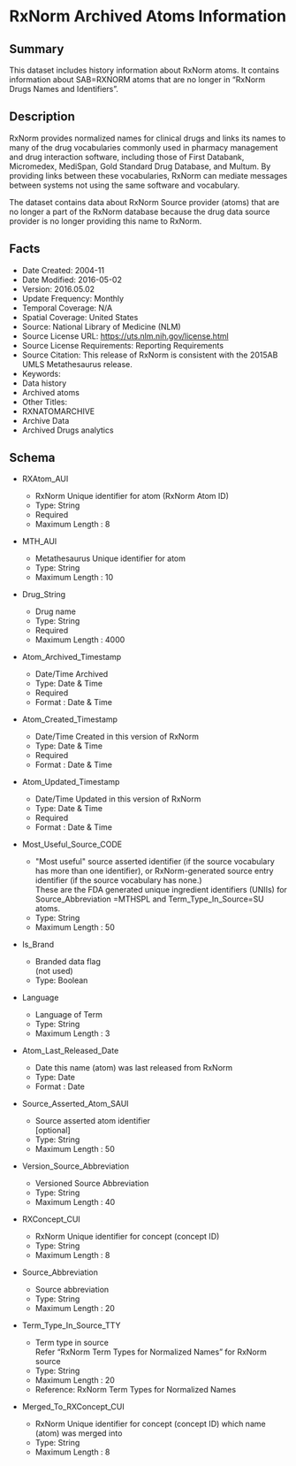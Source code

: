 # RxNorm Archived Atoms Information 

## Summary
This dataset includes history information about RxNorm atoms. It contains information about SAB=RXNORM atoms that are no longer in “RxNorm Drugs Names and Identifiers”.

## Description
RxNorm provides normalized names for clinical drugs and links its names to many of the drug vocabularies commonly used in pharmacy management and drug interaction software, including those of First Databank, Micromedex, MediSpan, Gold Standard Drug Database, and Multum. By providing links between these vocabularies, RxNorm can mediate messages between systems not using the same software and vocabulary.

The dataset contains data about RxNorm Source provider (atoms) that are no longer a part of the RxNorm database because the drug data source provider is no longer providing this name to RxNorm. 

## Facts
- Date Created: 2004-11
- Date Modified: 2016-05-02
- Version: 2016.05.02
- Update Frequency: Monthly
- Temporal Coverage: N/A
- Spatial Coverage: United States
- Source: National Library of Medicine (NLM)
- Source License URL: https://uts.nlm.nih.gov/license.html
- Source License Requirements: Reporting Requirements
- Source Citation: This release of RxNorm is consistent with the 2015AB UMLS Metathesaurus release.
- Keywords: 
 - Data history
 - Archived atoms
- Other Titles:
 - RXNATOMARCHIVE
 - Archive Data
 - Archived Drugs analytics

## Schema
- RXAtom_AUI
  - RxNorm Unique identifier for atom (RxNorm Atom ID)
  - Type: String
  - Required
  - Maximum Length : 8
 
- MTH_AUI
  - Metathesaurus Unique identifier for atom
  - Type: String
  - Maximum Length : 10
 
- Drug_String
  - Drug name
  - Type: String
  - Required
  - Maximum Length : 4000
 
- Atom_Archived_Timestamp
  - Date/Time Archived
  - Type: Date & Time
  - Required
  - Format : Date & Time
 
- Atom_Created_Timestamp
  - Date/Time Created in this version of RxNorm
  - Type: Date & Time
  - Required
  - Format : Date & Time
 
- Atom_Updated_Timestamp
  - Date/Time Updated in this version of RxNorm
  - Type: Date & Time
  - Required
  - Format : Date & Time

- Most_Useful_Source_CODE
  - "Most useful" source asserted identifier (if the source vocabulary has more than one identifier), or RxNorm-generated source entry identifier (if the source vocabulary has none.)  
These are the FDA generated unique ingredient identifiers (UNIIs) for Source_Abbreviation =MTHSPL and Term_Type_In_Source=SU atoms.
  - Type: String
  - Maximum Length : 50
 
- Is_Brand
  - Branded data flag  
  (not used)
  - Type: Boolean
 
- Language
  - Language of Term
  - Type: String
  - Maximum Length : 3 
 
- Atom_Last_Released_Date
  - Date this name (atom) was last released from RxNorm
  - Type: Date
  - Format : Date
 
- Source_Asserted_Atom_SAUI
  - Source asserted atom identifier  
  [optional]
  - Type: String
  - Maximum Length : 50  
 
- Version_Source_Abbreviation
  - Versioned Source Abbreviation
  - Type: String
  - Maximum Length : 40 
 
- RXConcept_CUI
  - RxNorm Unique identifier for concept (concept ID)
  - Type: String
  - Maximum Length : 8
 
- Source_Abbreviation
  - Source abbreviation
  - Type: String
  - Maximum Length : 20
 
- Term_Type_In_Source_TTY
  - Term type in source  
   Refer “RxNorm Term Types for Normalized Names” for RxNorm source
  - Type: String
  - Maximum Length : 20
  - Reference: RxNorm Term Types for Normalized Names 
 
- Merged_To_RXConcept_CUI
  - RxNorm Unique identifier for concept (concept ID) which name (atom) was merged into
  - Type: String
  - Maximum Length : 8

